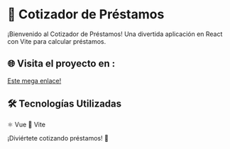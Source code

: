 # 🚀 Cotizador de Préstamos

¡Bienvenido al Cotizador de Préstamos! Una divertida aplicación en React con Vite para calcular préstamos.

## 🌐 Visita el proyecto en :

[Este mega enlace!](https://peaceful-pixie-38d541.netlify.app)



## 🛠️ Tecnologías Utilizadas
⚛️ Vue
🚀 Vite

¡Diviértete cotizando préstamos! 🎉
